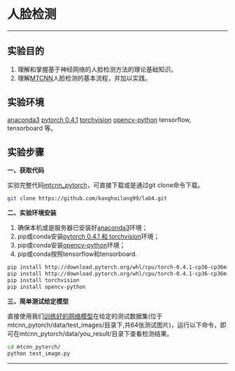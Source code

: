 
# 人脸检测


---
## 实验目的
1. 理解和掌握基于神经网络的人脸检测方法的理论基础知识。
2. 理解[MTCNN](https://kpzhang93.github.io/MTCNN_face_detection_alignment/paper/spl.pdf)人脸检测的基本流程，并加以实践。



## 实验环境
[anaconda3](https://www.anaconda.com/download/)
[pytorch 0.4.1](https://pytorch.org/)
[torchvision](https://pytorch.org/)
[opencv-python](https://pypi.org/project/opencv-python/)
tensorflow, tensorboard 等。



## 实验步骤
**一、获取代码**

实验完整代码[mtcnn_pytorch](https://github.com/kanghailong99/lab4.git)，可直接下载或是通过git clone命令下载。
```bash
git clone https://github.com/kanghailong99/lab4.git
```

**二、实验环境安装**
1. 确保本机或是服务器已安装好[anaconda3](https://www.anaconda.com/download/)环境；
2. pip或conda安装[pytorch 0.4.1 和 torchvision](https://pytorch.org/)环境；
3. pip或conda安装[opencv-python](https://pypi.org/project/opencv-python/)环境；
4. pip或conda按照tensorflow和tensorboard.

```bash
pip install http://download.pytorch.org/whl/cpu/torch-0.4.1-cp36-cp36m-win_amd64.whl     # Windows
pip install http://download.pytorch.org/whl/cpu/torch-0.4.1-cp36-cp36m-linux_x86_64.whl  # Linux
pip install torchvision
pip install opencv-python
```

**三、简单测试给定模型**

直接使用我们[训练好的网络模型](https://github.com/kanghailong99/lab4/mtcnn_pytorch/releases)在给定的测试数据集(位于mtcnn_pytorch/data/test_images/目录下,共64张测试图片)，运行以下命令，即可在mtcnn_pytorch/data/you_result/目录下查看检测结果。
```bash
cd mtcnn_pytorch/
python test_image.py
```


-----
